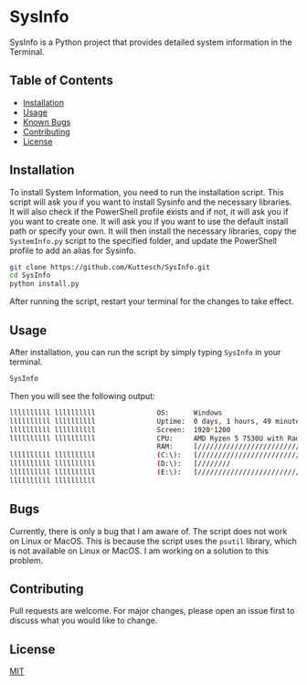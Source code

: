 # SysInfo

SysInfo is a Python project that provides detailed system information in the Terminal.

## Table of Contents

- [Installation](#installation)
- [Usage](#usage)
- [Known Bugs](#bugs)
- [Contributing](#contributing)
- [License](#license)

## Installation

To install System Information, you need to run the installation script. This script will ask you if you want to install Sysinfo and the necessary libraries. It will also check if the PowerShell profile exists and if not, it will ask you if you want to create one. It will ask you if you want to use the default install path or specify your own. It will then install the necessary libraries, copy the `SystemInfo.py` script to the specified folder, and update the PowerShell profile to add an alias for Sysinfo.

```bash
git clone https://github.com/Kuttesch/SysInfo.git
cd SysInfo
python install.py
```

After running the script, restart your terminal for the changes to take effect.

## Usage

After installation, you can run the script by simply typing `SysInfo` in your terminal.

```bash
SysInfo
```
Then you will see the following output:

```bash
llllllllll llllllllll               OS:      Windows
llllllllll llllllllll               Uptime:  0 days, 1 hours, 49 minutes
llllllllll llllllllll               Screen:  1920*1200
llllllllll llllllllll               CPU:     AMD Ryzen 5 7530U with Radeon Graphics
                                    RAM:     [///////////////////////////////////////////////   ]
llllllllll llllllllll               (C:\):   [///////////////////////////////////////           ]
llllllllll llllllllll               (D:\):   [////////                                          ]
llllllllll llllllllll               (E:\):   [////////////////////////////////////////          ]
llllllllll llllllllll
```

## Bugs

Currently, there is only a bug that I am aware of. The script does not work on Linux or MacOS. This is because the script uses the `psutil` library, which is not available on Linux or MacOS. I am working on a solution to this problem.

## Contributing

Pull requests are welcome. For major changes, please open an issue first to discuss what you would like to change.

## License

[MIT](https://choosealicense.com/licenses/mit/)